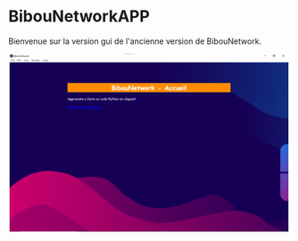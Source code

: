 # BibouNetworkAPP
Bienvenue sur la version gui de l'ancienne version de BibouNetwork.
<center><img src="image.png" width="500"></center>
